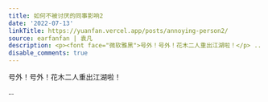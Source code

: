```yaml
---
title: 如何不被讨厌的同事影响2
date: '2022-07-13'
linkTitle: https://yuanfan.vercel.app/posts/annoying-person2/
source: earfanfan | 袁凡
description: <p><font face="微软雅黑">号外！号外！花木二人重出江湖啦！</p> ...
disable_comments: true
---
```

<p><font face="微软雅黑">号外！号外！花木二人重出江湖啦！</p> ...